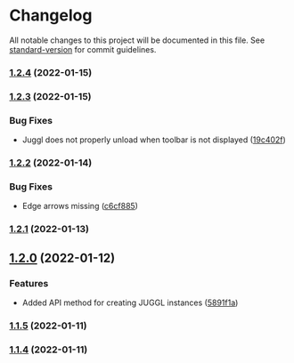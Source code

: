 # Changelog

All notable changes to this project will be documented in this file. See [standard-version](https://github.com/conventional-changelog/standard-version) for commit guidelines.

### [1.2.4](https://github.com/HEmile/juggl/compare/1.2.3...1.2.4) (2022-01-15)

### [1.2.3](https://github.com/HEmile/juggl/compare/1.2.2...1.2.3) (2022-01-15)


### Bug Fixes

* Juggl does not properly unload when toolbar is not displayed ([19c402f](https://github.com/HEmile/juggl/commit/19c402f4667167d6682f46a48856835e705a75b0))

### [1.2.2](https://github.com/HEmile/juggl/compare/1.2.1...1.2.2) (2022-01-14)


### Bug Fixes

* Edge arrows missing ([c6cf885](https://github.com/HEmile/juggl/commit/c6cf885ef03858d4a00122a8a4902d44c50c988a))

### [1.2.1](https://github.com/HEmile/juggl/compare/1.2.0...1.2.1) (2022-01-13)

## [1.2.0](https://github.com/HEmile/juggl/compare/1.1.5...1.2.0) (2022-01-12)


### Features

* Added API method for creating JUGGL instances ([5891f1a](https://github.com/HEmile/juggl/commit/5891f1aeaa93bd908d6b9fca30540fc9b3d26f9f))

### [1.1.5](https://github.com/HEmile/juggl/compare/v1.1.4...v1.1.5) (2022-01-11)

### [1.1.4](https://github.com/HEmile/juggl/compare/v1.1.3...v1.1.4) (2022-01-11)
